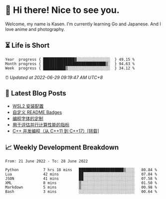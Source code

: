 <h1>👋 Hi there! Nice to see you.</h1>

Welcome, my name is Kasen. I’m currently learning Go and Japanese. And I love anime and photography.


## ⏳ Life is Short

<!-- Start of Time Progress Bar -->
``` text
Year  progress { ██████████████▓░░░░░░░░░░░░░░░  } 49.15 %
Month progress { ████████████████████████████▒░  } 94.63 %
Week  progress { ██████████▒░░░░░░░░░░░░░░░░░░░  } 34.12 %
```

⏰ *Updated at 2022-06-29 09:19:47 AM UTC+8*

<!-- End of Time Progress Bar -->

## 📝 Latest Blog Posts

<!-- BLOG-POST-LIST:START -->
- [WSL2 安装配置](https://blog.imkasen.com/wsl2-config.html)
- [自定义 README Badges](https://blog.imkasen.com/custom-readme-badges.html)
- [编程字体的定制](https://blog.imkasen.com/coding-fonts-configuration.html)
- [用于评估并行计算性能的指标](https://blog.imkasen.com/parallel-performance-metrics.html)
- [C++ 并发编程（从 C++11 到 C++17）[转载]](https://blog.imkasen.com/cpp-concurrency.html)
<!-- BLOG-POST-LIST:END -->

## 📈 Weekly Development Breakdown

<!--START_SECTION:waka-->

```text
From: 21 June 2022 - To: 28 June 2022

Python           7 hrs 18 mins   ████████████████████▒░░░░   80.84 %
Lua              42 mins         ██░░░░░░░░░░░░░░░░░░░░░░░   07.84 %
JSON             41 mins         ██░░░░░░░░░░░░░░░░░░░░░░░   07.58 %
XML              8 mins          ▒░░░░░░░░░░░░░░░░░░░░░░░░   01.50 %
Markdown         5 mins          ▒░░░░░░░░░░░░░░░░░░░░░░░░   00.98 %
Bash             3 mins          ░░░░░░░░░░░░░░░░░░░░░░░░░   00.64 %
```

<!--END_SECTION:waka-->
